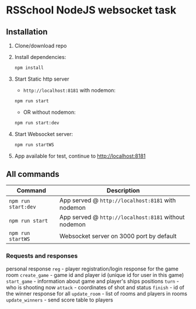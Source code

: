 # RSSchool NodeJS websocket task

## Installation

1. Clone/download repo

2. Install dependencies:

    ```bash
    npm install
    ```

3. Start Static http server
   * `http://localhost:8181` with nodemon:

    ```bash
    npm run start
    ```

    * OR without nodemon:

    ```bash
    npm run start:dev
    ```

4. Start Websocket server:

    ```bash
    npm run startWS
    ```

5. App available for test, continue to <http://localhost:8181>

## All commands

Command | Description
--- | ---
`npm run start:dev` | App served @ `http://localhost:8181` with nodemon
`npm run start` | App served @ `http://localhost:8181` without nodemon
`npm run startWS` | Websocket server on 3000 port by default

### Requests and responses

personal response
`reg` - player registration/login
response for the game room
`create_game` - game id and player id (unique id for user in this game)
`start_game` - information about game and player's ships positions
`turn` - who is shooting now
`attack` - coordinates of shot and status
`finish` - id of the winner
response for all
`update_room` - list of rooms and players in rooms
`update_winners` - send score table to players
